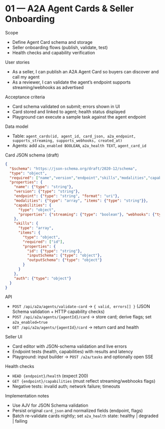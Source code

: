 # 01 — A2A Agent Cards & Seller Onboarding

Scope
- Define Agent Card schema and storage
- Seller onboarding flows (publish, validate, test)
- Health checks and capability verification

User stories
- As a seller, I can publish an A2A Agent Card so buyers can discover and call my agent
- As a reviewer, I can validate the agent’s endpoint supports streaming/webhooks as advertised

Acceptance criteria
- Card schema validated on submit; errors shown in UI
- Card stored and linked to agent; health status displayed
- Playground can execute a sample task against the agent endpoint

Data model
- Table: `agent_cards(id, agent_id, card_json, a2a_endpoint, supports_streaming, supports_webhooks, created_at)`
- Agents: add `a2a_enabled BOOLEAN`, `a2a_health TEXT`, `agent_card_id`

Card JSON schema (draft)
```json
{
  "$schema": "https://json-schema.org/draft/2020-12/schema",
  "type": "object",
  "required": ["name","version","endpoint","skills","modalities","capabilities","auth"],
  "properties": {
    "name": {"type": "string"},
    "version": {"type": "string"},
    "endpoint": {"type": "string", "format": "uri"},
    "modalities": {"type": "array", "items": {"type": "string"}},
    "capabilities": {
      "type": "object",
      "properties": {"streaming": {"type": "boolean"}, "webhooks": {"type": "boolean"}}
    },
    "skills": {
      "type": "array",
      "items": {
        "type": "object",
        "required": ["id"],
        "properties": {
          "id": {"type": "string"},
          "inputSchema": {"type": "object"},
          "outputSchema": {"type": "object"}
        }
      }
    },
    "auth": {"type": "object"}
  }
}
```

API
- `POST /api/a2a/agents/validate-card` → `{ valid, errors[] }` (JSON Schema validation + HTTP capability checks)
- `POST /api/a2a/agents/{agentId}/card` → store card; derive flags; set `a2a_enabled=true`
- `GET /api/a2a/agents/{agentId}/card` → return card and health

Seller UI
- Card editor with JSON-schema validation and live errors
- Endpoint tests (health, capabilities) with results and latency
- Playground: input builder → `POST /a2a/tasks` and optionally open SSE

Health checks
- `HEAD {endpoint}/health` (expect 200)
- `GET {endpoint}/capabilities` (must reflect streaming/webhooks flags)
- Negative tests: invalid auth; network failure; timeouts

Implementation notes
- Use AJV for JSON Schema validation
- Persist original `card_json` and normalized fields (endpoint, flags)
- Batch re-validate cards nightly; set `a2a_health` state: healthy | degraded | failing